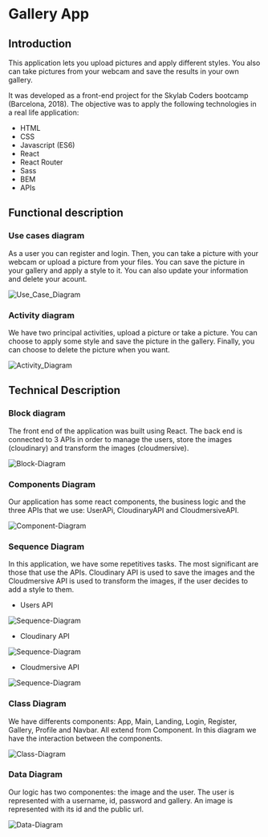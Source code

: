 # Gallery App

## Introduction

This application lets you upload pictures and apply different styles.
You also can take pictures from your webcam and save the results in your own gallery.

It was developed as a front-end project for the Skylab Coders bootcamp (Barcelona, 2018). The objective was to apply the following technologies in a real life application:

- HTML
- CSS
- Javascript (ES6)
- React 
- React Router
- Sass
- BEM
- APIs


## Functional description

### Use cases diagram

As a user you can register and login. Then, you can take a picture with your webcam or upload a picture from your files. You can save the picture in your gallery and apply a style to it.
You can also update your information and delete your acount.

![Use_Case_Diagram](images/Use_Case_Diagram.jpg)

### Activity diagram

We have two principal activities, upload a picture or take a picture. You can choose to apply some style and save the picture in the gallery. Finally, you can choose to delete the picture when you want.

![Activity_Diagram](images/Activity_diagram.png)

## Technical Description

### Block diagram

The front end of the application was built using React. The back end is connected to 3 APIs in order to manage the users, store the images (cloudinary) and transform the images (cloudmersive).

![Block-Diagram](images/blockdiagram.png)

### Components Diagram

Our application has some react components, the business logic and the three APIs that we use: UserAPi, CloudinaryAPI and CloudmersiveAPI.

![Component-Diagram](images/ComponentsDiagram.png)

### Sequence Diagram

In this application, we have some repetitives tasks. The most significant are those that use the APIs.
Cloudinary API is used to save the images and the Cloudmersive API is used to transform the images, if the user decides to add a style to them.

- Users API

![Sequence-Diagram](images/sequencies_login_diagram.png)

- Cloudinary API

![Sequence-Diagram](images/saveImage_sequencies_diagram.png)

- Cloudmersive API

![Sequence-Diagram](images/transform_sequencies_diagram.png)

### Class Diagram

We have differents components: App, Main, Landing, Login, Register, Gallery, Profile and Navbar. All extend from Component.
In this diagram we have the interaction between the components.

![Class-Diagram](images/class_diagram.png)


### Data Diagram

Our logic has two componentes: the image and the user. The user is represented with a username, id, password and gallery. An image is represented with its id and the public url. 

![Data-Diagram](images/data_diagram.png)
